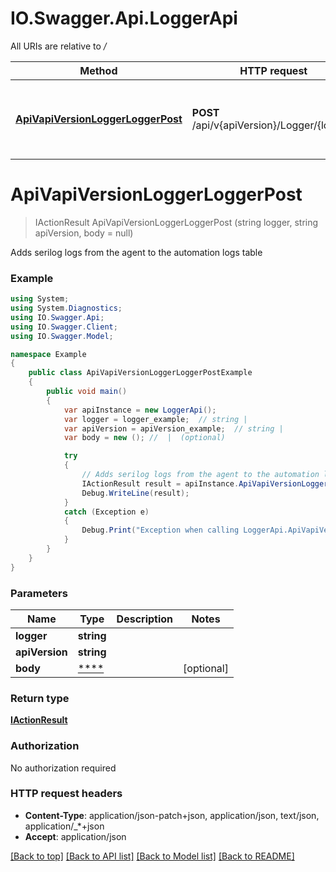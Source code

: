 # IO.Swagger.Api.LoggerApi

All URIs are relative to */*

Method | HTTP request | Description
------------- | ------------- | -------------
[**ApiVapiVersionLoggerLoggerPost**](LoggerApi.md#apivapiversionloggerloggerpost) | **POST** /api/v{apiVersion}/Logger/{logger} | Adds serilog logs from the agent to the automation logs table

<a name="apivapiversionloggerloggerpost"></a>
# **ApiVapiVersionLoggerLoggerPost**
> IActionResult ApiVapiVersionLoggerLoggerPost (string logger, string apiVersion,  body = null)

Adds serilog logs from the agent to the automation logs table

### Example
```csharp
using System;
using System.Diagnostics;
using IO.Swagger.Api;
using IO.Swagger.Client;
using IO.Swagger.Model;

namespace Example
{
    public class ApiVapiVersionLoggerLoggerPostExample
    {
        public void main()
        {
            var apiInstance = new LoggerApi();
            var logger = logger_example;  // string | 
            var apiVersion = apiVersion_example;  // string | 
            var body = new (); //  |  (optional) 

            try
            {
                // Adds serilog logs from the agent to the automation logs table
                IActionResult result = apiInstance.ApiVapiVersionLoggerLoggerPost(logger, apiVersion, body);
                Debug.WriteLine(result);
            }
            catch (Exception e)
            {
                Debug.Print("Exception when calling LoggerApi.ApiVapiVersionLoggerLoggerPost: " + e.Message );
            }
        }
    }
}
```

### Parameters

Name | Type | Description  | Notes
------------- | ------------- | ------------- | -------------
 **logger** | **string**|  | 
 **apiVersion** | **string**|  | 
 **body** | [****](.md)|  | [optional] 

### Return type

[**IActionResult**](IActionResult.md)

### Authorization

No authorization required

### HTTP request headers

 - **Content-Type**: application/json-patch+json, application/json, text/json, application/_*+json
 - **Accept**: application/json

[[Back to top]](#) [[Back to API list]](../README.md#documentation-for-api-endpoints) [[Back to Model list]](../README.md#documentation-for-models) [[Back to README]](../README.md)
